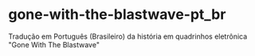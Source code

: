 gone-with-the-blastwave-pt_br
=============================

Tradução em Português (Brasileiro) da história em quadrinhos eletrônica "Gone With The Blastwave"
